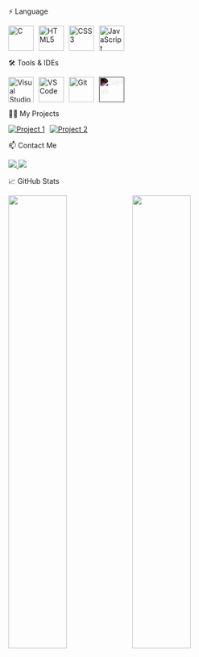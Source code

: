 ⚡ Language
<div style="display: flex; gap: 10px; flex-wrap: wrap;">
<img src="https://upload.wikimedia.org/wikipedia/commons/1/19/C_Logo.png" width="50" height="50" alt="C"/>
<img src="https://cdn.jsdelivr.net/gh/devicons/devicon/icons/html5/html5-original.svg" width="50" height="50" alt="HTML5"/>
<img src="https://cdn.jsdelivr.net/gh/devicons/devicon/icons/css3/css3-original.svg" width="50" height="50" alt="CSS3"/>
<img src="https://cdn.jsdelivr.net/gh/devicons/devicon/icons/javascript/javascript-original.svg" width="50" height="50" alt="JavaScript"/>
</div>

🛠️ Tools & IDEs
<div style="display: flex; gap: 10px; flex-wrap: wrap; margin-top: 10px;">
<img src="https://cdn.jsdelivr.net/gh/devicons/devicon/icons/visualstudio/visualstudio-plain.svg" width="50" height="50" alt="Visual Studio"/>
<img src="https://cdn.jsdelivr.net/gh/devicons/devicon/icons/vscode/vscode-original.svg" width="50" height="50" alt="VS Code"/>
<img src="https://cdn.jsdelivr.net/gh/devicons/devicon/icons/git/git-original.svg" width="50" height="50" alt="Git"/>
<img src="https://cdn.jsdelivr.net/gh/devicons/devicon/icons/github/github-original-wordmark.svg" width="50" height="50" alt="GitHub" style="filter: invert(100%);"/>
</div>

🧑‍💻 My Projects
<div style="display: flex; gap: 10px; flex-wrap: wrap; margin-top: 10px;">
<a href="https://github.com/your-github-username/your-project-1" target="_blank">
<img src="https://img.shields.io/badge/Project%201-blueviolet?style=for-the-badge" alt="Project 1"/>
</a>
<a href="https://github.com/your-github-username/your-project-2" target="_blank">
<img src="https://img.shields.io/badge/Project%202-blueviolet?style=for-the-badge" alt="Project 2"/>
</a>
</div>

📫 Contact Me
<p>
<a href="https://www.instagram.com/kjh._.0831/" target="_blank">
<img src="https://img.shields.io/badge/Instagram-E4405F?style=for-the-badge&logo=instagram&logoColor=white"/>
</a>
<a href="mailto:june3154@gmail.com">
<img src="https://img.shields.io/badge/Gmail-D14836?style=for-the-badge&logo=gmail&logoColor=white"/>
</a>
</p>

📈 GitHub Stats
<p>
<img src="https://github-readme-stats.vercel.app/api?username=your-github-username&show_icons=true&bg_color=1D1C2E&title_color=9370DB&text_color=E6E6FA&icon_color=B9A1E0" width="48%" />
<img src="https://github-readme-stats.vercel.app/api/top-langs/?username=your-github-username&layout=compact&bg_color=1D1C2E&title_color=9370DB&text_color=E6E6FA&icon_color=B9A1E0" width="48%" />
</p>
